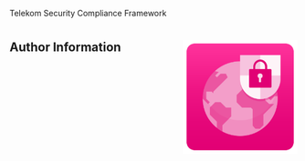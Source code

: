 Telekom Security Compliance Framework

<a href="images/tsec-logo.png"><img align="right" src="images/tsec-logo.png" alt="Telekom Security"></a>
=====================================







Author Information
------------------

